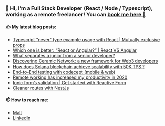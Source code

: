 ### 👋 Hi, I'm a Full Stack Developer (React / Node / Typescript), working as a remote freelancer! You can [book me here 📅](https://www.malt.fr/profile/arnotrigallez)


#### ✍️ My latest blog posts:
- [Typescript “never” type example usage with React | Mutually exclusive props](https://lsmod.medium.com/typescript-never-type-example-usage-with-react-mutually-exclusive-props-4683445d42c7)
- [Which one is better: “React or Angular?” | React VS Angular](https://lsmod.medium.com/which-is-better-react-or-angular-react-vs-angular-15625352769a)
- [What separates a junior from a senior developer?](https://lsmod.medium.com/what-separates-a-junior-from-a-senior-developer-4898cfa35806)
- [Discovering Ceramic Network: a new framework for Web3 developers](https://lsmod.medium.com/discovering-ceramic-network-a-new-framework-for-web3-developers-17a9da78184f)
- [How does Solana blockchain achieve scalability with 50K TPS ?](https://lsmod.medium.com/what-makes-solana-the-fastest-public-blockchain-cb8ffde1a7f4)
- [End-to-End testing with codecept (mobile & web)](https://lsmod.medium.com/end-to-end-testing-with-codecept-mobile-web-b839a76a48aa)
- [Remote working has increased my productivity in 2020](https://lsmod.medium.com/homeworking-7bd0a44047cb)
- [Ionic form’s validation | Get started with Reactive Form](https://lsmod.medium.com/ionic-forms-validation-get-started-with-reactive-form-b15cf814d506)
- [Cleaner routes with NestJs](https://lsmod.medium.com/cleaner-routes-with-nestjs-738bf712d93)

#### 📫 How to reach me:
- [Malt](https://www.malt.fr/profile/arnotrigallez)
- [LinkedIn](https://www.linkedin.com/in/arno-trigallez-889119244/)

<!--
**lsmod/lsmod** is a ✨ _special_ ✨ repository because its `README.md` (this file) appears on your GitHub profile.

Here are some ideas to get you started:

- 🔭 I’m currently working on ...
- 🌱 I’m currently learning ...
- 👯 I’m looking to collaborate on ...
- 🤔 I’m looking for help with ...
- 💬 Ask me about ...
- 📫 How to reach me: ...
- 😄 Pronouns: ...
- ⚡ Fun fact: ...
-->
